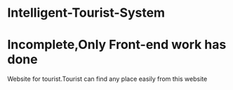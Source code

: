 # Intelligent-Tourist-System
# Incomplete,Only Front-end work has done
Website for tourist.Tourist can find any place easily from this website
